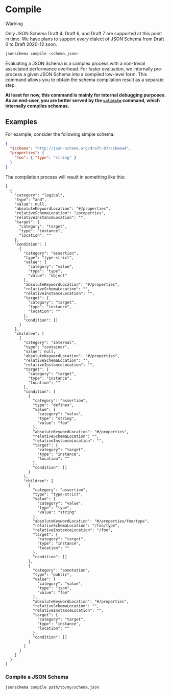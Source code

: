 Compile
=======

> [!WARNING]
> Only JSON Schema Draft 4, Draft 6, and Draft 7 are supported at this point in
> time. We have plans to support *every* dialect of JSON Schema from Draft 0 to
> Draft 2020-12 soon.

```sh
jsonschema compile <schema.json>
```

Evaluating a JSON Schema is a complex process with a non-trivial associated
performance overhead. For faster evaluation, we internally pre-process a given
JSON Schema into a compiled low-level form. This command allows you to obtain
the schema compilation result as a separate step.

**At least for now, this command is mainly for internal debugging purposes. As
an end-user, you are better served by the [`validate`](./validate.markdown)
command, which internally compiles schemas.**

Examples
--------

For example, consider the following simple schema:

```json
{
  "$schema": "http://json-schema.org/draft-07/schema#",
  "properties": {
    "foo": { "type": "string" }
  }
}
```

The compilation process will result in something like this:

```
[
  {
    "category": "logical",
    "type": "and",
    "value": null,
    "absoluteKeywordLocation": "#/properties",
    "relativeSchemaLocation": "/properties",
    "relativeInstanceLocation": "",
    "target": {
      "category": "target",
      "type": "instance",
      "location": ""
    },
    "condition": [
      {
        "category": "assertion",
        "type": "type-strict",
        "value": {
          "category": "value",
          "type": "type",
          "value": "object"
        },
        "absoluteKeywordLocation": "#/properties",
        "relativeSchemaLocation": "",
        "relativeInstanceLocation": "",
        "target": {
          "category": "target",
          "type": "instance",
          "location": ""
        },
        "condition": []
      }
    ],
    "children": [
      {
        "category": "internal",
        "type": "container",
        "value": null,
        "absoluteKeywordLocation": "#/properties",
        "relativeSchemaLocation": "",
        "relativeInstanceLocation": "",
        "target": {
          "category": "target",
          "type": "instance",
          "location": ""
        },
        "condition": [
          {
            "category": "assertion",
            "type": "defines",
            "value": {
              "category": "value",
              "type": "string",
              "value": "foo"
            },
            "absoluteKeywordLocation": "#/properties",
            "relativeSchemaLocation": "",
            "relativeInstanceLocation": "",
            "target": {
              "category": "target",
              "type": "instance",
              "location": ""
            },
            "condition": []
          }
        ],
        "children": [
          {
            "category": "assertion",
            "type": "type-strict",
            "value": {
              "category": "value",
              "type": "type",
              "value": "string"
            },
            "absoluteKeywordLocation": "#/properties/foo/type",
            "relativeSchemaLocation": "/foo/type",
            "relativeInstanceLocation": "/foo",
            "target": {
              "category": "target",
              "type": "instance",
              "location": ""
            },
            "condition": []
          },
          {
            "category": "annotation",
            "type": "public",
            "value": {
              "category": "value",
              "type": "json",
              "value": "foo"
            },
            "absoluteKeywordLocation": "#/properties",
            "relativeSchemaLocation": "",
            "relativeInstanceLocation": "",
            "target": {
              "category": "target",
              "type": "instance",
              "location": ""
            },
            "condition": []
          }
        ]
      }
    ]
  }
]
```

### Compile a JSON Schema

```sh
jsonschema compile path/to/my/schema.json
```
